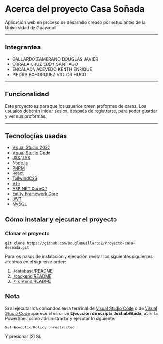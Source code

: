 
# Acerca del proyecto Casa Soñada

Aplicación web en proceso de desarrollo creado por estudiantes de la Universidad de Guayaquil.

---

## Integrantes

- GALLARDO ZAMBRANO DOUGLAS JAVIER
- ORRALA CRUZ EDDY SANTIAGO
- ENCALADA ACEVEDO KENTH ENRIQUE
- PIEDRA BOHORQUEZ VICTOR HUGO

---

## Funcionalidad

Este proyecto es para que los usuarios creen proformas de casas. Los usuarios deberán iniciar sesión, después de registrarse, para poder guardar y ver sus proformas.

---

## Tecnologías usadas

- [Visual Studio 2022](https://visualstudio.microsoft.com/vs/)
- [Visual Studio Code](https://code.visualstudio.com/)
- [JSX](https://beta.reactjs.org/learn/writing-markup-with-jsx)/[TSX](https://www.typescriptlang.org/docs/handbook/react.html)
- [Node.js](https://nodejs.org/en/)
- [PNPM](https://pnpm.io/)
- [React](https://reactjs.org/)
- [TailwindCSS](https://tailwindcss.com/)
- [Vite](https://vitejs.dev/)
- [ASP.NET Core](https://learn.microsoft.com/en-us/aspnet/core/introduction-to-aspnet-core?view=aspnetcore-7.0)[C#](https://learn.microsoft.com/en-us/dotnet/csharp/)
- [Entity Framework Core](https://learn.microsoft.com/en-us/ef/core/)
- [JWT](https://jwt.io/)
- [MySQL](https://dev.mysql.com/downloads/mysql/)

## Cómo instalar y ejecutar el proyecto

### Clonar el proyecto

```git
git clone https://github.com/DouglasGallardoZ/Proyecto-casa-deseada.git
```

Para los pasos de instalación y ejecución revisar los siguientes siguientes archivos en el siguiente orden:

1. [./database/README](https://github.com/DouglasGallardoZ/Proyecto-casa-deseada/blob/master/database/README.md)
2. [./backend/README](https://github.com/DouglasGallardoZ/Proyecto-casa-deseada/blob/master/backend/README.md)
3. [./frontend/README](https://github.com/DouglasGallardoZ/Proyecto-casa-deseada/blob/master/frontend/README.md)

## Nota

Si al ejecutar los comandos en la terminal de [Visual Studio Code](https://code.visualstudio.com/) o de [Visual Studio Code](https://code.visualstudio.com/) aparece el error de **Ejecución de scripts deshabilitada**, abrir la PowerShell como administrador y ejecutar lo siguiente:

```shell
Set-ExecutionPolicy Unrestricted
```

Y presionar [S] Sí.
